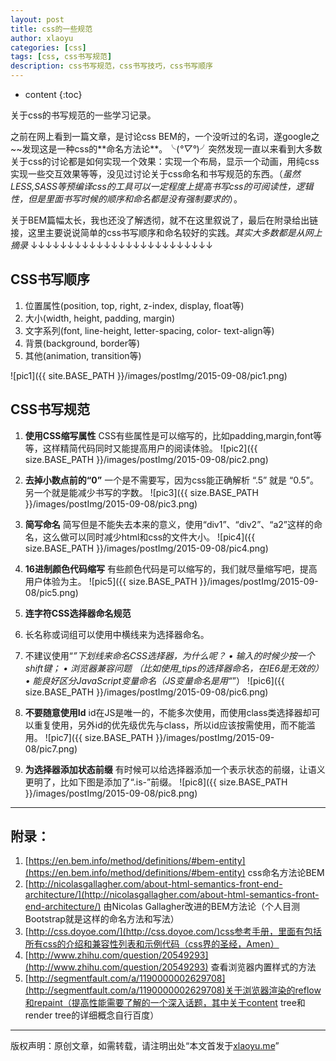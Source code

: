 ```yaml
---
layout: post
title: css的一些规范
author: xlaoyu
categories: [css]
tags: [css, css书写规范]
description: css书写规范，css书写技巧，css书写顺序
---
```


* content
{:toc}

关于css的书写规范的一些学习记录。

之前在网上看到一篇文章，是讨论css BEM的，一个没听过的名词，遂google之~~发现这是一种css的**<span class="text-info">命名方法论</span>**。╰(*°▽°*)╯突然发现一直以来看到大多数关于css的讨论都是如何实现一个效果：实现一个布局，显示一个动画，用纯css实现一些交互效果等等，没见过讨论关于css命名和书写规范的东西。（*虽然LESS,SASS等预编译css的工具可以一定程度上提高书写css的可阅读性，逻辑性，但是里面书写时候的顺序和命名都是没有强制要求的*）。



关于BEM篇幅太长，我也还没了解透彻，就不在这里叙说了，最后在附录给出链接，这里主要说说简单的css书写顺序和命名较好的实践。*其实大多数都是从网上摘录*
↓↓↓↓↓↓↓↓↓↓↓↓↓↓↓↓↓↓↓↓↓↓↓↓↓

## **CSS书写顺序**

1. 位置属性(position, top, right, z-index, display, float等)
2. 大小(width, height, padding, margin)
3. 文字系列(font, line-height, letter-spacing, color- text-align等)
4. 背景(background, border等)
5. 其他(animation, transition等)

![pic1]({{ site.BASE_PATH }}/images/postImg/2015-09-08/pic1.png)

## **CSS书写规范**

1. **使用CSS缩写属性**
    CSS有些属性是可以缩写的，比如padding,margin,font等等，这样精简代码同时又能提高用户的阅读体验。
    ![pic2]({{ size.BASE_PATH }}/images/postImg/2015-09-08/pic2.png)

2. **去掉小数点前的“0”**
    一个是不需要写，因为css能正确解析 “.5” 就是 “0.5”。另一个就是能减少书写的字数。
    ![pic3]({{ size.BASE_PATH }}/images/postImg/2015-09-08/pic3.png)

3. **简写命名**
    简写但是不能失去本来的意义，使用“div1”、“div2”、“a2”这样的命名，这么做可以同时减少html和css的文件大小。
    ![pic4]({{ size.BASE_PATH }}/images/postImg/2015-09-08/pic4.png)

4. **16进制颜色代码缩写**
    有些颜色代码是可以缩写的，我们就尽量缩写吧，提高用户体验为主。
    ![pic5]({{ size.BASE_PATH }}/images/postImg/2015-09-08/pic5.png)

5. **连字符CSS选择器命名规范**
  1. 长名称或词组可以使用中横线来为选择器命名。
  2. 不建议使用“_”下划线来命名CSS选择器，为什么呢？
    • 输入的时候少按一个shift键；
    • 浏览器兼容问题 （比如使用_tips的选择器命名，在IE6是无效的）
    • 能良好区分JavaScript变量命名（JS变量命名是用“_”）
  ![pic6]({{ size.BASE_PATH }}/images/postImg/2015-09-08/pic6.png)

6. **不要随意使用Id**
    id在JS是唯一的，不能多次使用，而使用class类选择器却可以重复使用，另外id的优先级优先与class，所以id应该按需使用，而不能滥用。
    ![pic7]({{ size.BASE_PATH }}/images/postImg/2015-09-08/pic7.png)

7. **为选择器添加状态前缀**
    有时候可以给选择器添加一个表示状态的前缀，让语义更明了，比如下图是添加了“.is-”前缀。
    ![pic8]({{ size.BASE_PATH }}/images/postImg/2015-09-08/pic8.png)

-------

## **附录**：

1. [https://en.bem.info/method/definitions/#bem-entity](https://en.bem.info/method/definitions/#bem-entity) css命名方法论BEM
2. [http://nicolasgallagher.com/about-html-semantics-front-end-architecture/](http://nicolasgallagher.com/about-html-semantics-front-end-architecture/) 由Nicolas Gallagher改进的BEM方法论（个人目测Bootstrap就是这样的命名方法和写法）
3. [http://css.doyoe.com/](http://css.doyoe.com/)css参考手册，里面有包括所有css的介绍和兼容性列表和示例代码（css界的圣经，Amen）
4. [http://www.zhihu.com/question/20549293](http://www.zhihu.com/question/20549293) 查看浏览器内置样式的方法
5. [http://segmentfault.com/a/1190000002629708](http://segmentfault.com/a/1190000002629708)关于浏览器渲染的reflow和repaint（提高性能需要了解的一个深入话题，其中关于content tree和render tree的详细概念自行百度）

----------

版权声明：原创文章，如需转载，请注明出处“本文首发于[xlaoyu.me](https://www.xlaoyu.me)”